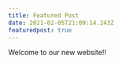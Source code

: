 ```yaml
---
title: Featured Post
date: 2021-02-05T21:09:14.243Z
featuredpost: true
---
```

Welcome to our new website!!